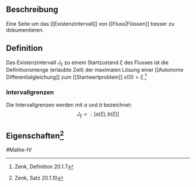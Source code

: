 ## Beschreibung
Eine Seite um das [[Existenzintervall]] von [[Fluss|Flüssen]] besser zu dokumentieren.

## Definition
Das Existenzintervall $J_\xi$ zu einem Startzustand $\xi$ des Flusses ist die Definitionsmenge (erlaubte Zeit) der maximalen Lösung einer [[Autonome Differentialgleichung]] zum [[Startwertproblem]] $x(0)=\xi$.[^1]

### Intervallgrenzen

Die Intervallgrenzen werden mit $a$ und $b$ bezeichnet:
$$J_\xi =: ]a(\xi), b(\xi)[$$

## Eigenschaften[^2]

#Mathe-IV 

[^1]: Zenk, Definition 20.1.7
[^2]: Zenk, Satz 20.1.10